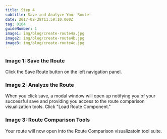 ```yaml
---
title: Step 4
subtitle: Save and Analyze Your Route!
date: 2017-08-28T11:59:10.000Z
tag: 0104
guideNumber: 1
image1: img/blog/create-route4a.jpg
image2: img/blog/create-route4b.jpg
image3: img/blog/create-route4c.jpg
---
```



### Image 1: Save the Route
Click the Save Route button on the left navigation panel.

### Image 2: Analyze the Route
When you click save, a modal window will open up notifying you of your successful save and providing you access to the route comparison visualization tools. Click "Load Route Component." 

### Image 3: Route Comparison Tools
Your route will now open into the Route Comparison visualizatoin tool suite. 